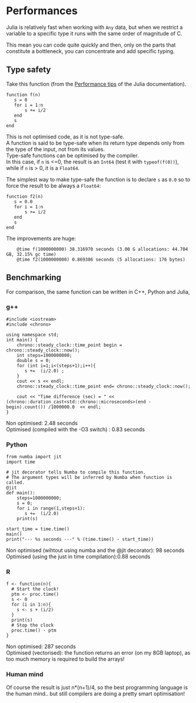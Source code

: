 # Performances 

Julia is relatively fast when working with `Any` data, but when we restrict a variable to a specific type it runs with the same order of magnitude of C.

This mean you can code quite quickly and then, only on the parts that constitute a bottleneck, you can concentrate and add specific typing.


## Type safety
Take this function (from the [Performance tips](http://docs.julialang.org/en/release-0.5/manual/performance-tips/) of the Julia documentation).

```
function f(n)
   s = 0
   for i = 1:n
       s += i/2
   end
   s
end
```

This is not optimised code, as it is not type-safe.  
A function is said to be type-safe when its return type depends only from the type of the input, not from its values.  
Type-safe functions can be optimised by the compiler.  
In this case, if `n` is <=0, the result is an `Int64` (test it with `typeof(f(0))`), while if `n` is > 0, it is a `Float64`.

The simplest way to make type-safe the function is to declare `s` as `0.0` so to force the result to be always a `Float64`:

```
function f2(n)
   s = 0.0
   for i = 1:n
       s += i/2
   end
   s
end
```

The improvements are huge: 

```
    @time f(1000000000) 38.316970 seconds (3.00 G allocations: 44.704 GB, 32.15% gc time)
    @time f2(1000000000) 0.869386 seconds (5 allocations: 176 bytes)
```

## Benchmarking

For comparison, the same function can be written in C++, Python and Julia, 


### g++

```
#include <iostream>
#include <chrono>

using namespace std;
int main() {
    chrono::steady_clock::time_point begin = chrono::steady_clock::now();
    int steps=1000000000;
    double s = 0;
    for (int i=1;i<(steps+1);i++){
       s +=  (i/2.0) ; 
    }
    cout << s << endl;
    chrono::steady_clock::time_point end= chrono::steady_clock::now();

    cout << "Time difference (sec) = " << (chrono::duration_cast<std::chrono::microseconds>(end - begin).count()) /1000000.0  << endl;
} 
```
Non optimised: 2.48 seconds  
Optimised (compiled with the -O3 switch) : 0.83 seconds

### Python

```
from numba import jit
import time

# jit decorator tells Numba to compile this function.
# The argument types will be inferred by Numba when function is called.
@jit
def main():
    steps=1000000000;
    s = 0;
    for i in range(1,steps+1):
       s +=  (i/2.0)
    print(s)

start_time = time.time()
main()
print("--- %s seconds ---" % (time.time() - start_time))
```

Non optimised (wihtout using numba and the @jit decorator): 98 seconds  
Optimised (using the just in time compilation):0.88 seconds

### R

```
f <- function(n){
  # Start the clock!
  ptm <- proc.time()
  s <- 0
  for (i in 1:n){
    s <- s + (i/2)
  }
  print(s)
  # Stop the clock
  proc.time() - ptm
} 
```
Non optimised: 287 seconds  
Optimised (vectorised): the function returns an error (on my 8GB laptop), as too much memory is required to build the arrays!

### Human mind

Of course the result is just n*(n+1)/4, so the best programming language is the human mind.. but still compilers are doing a pretty smart optimisation!

